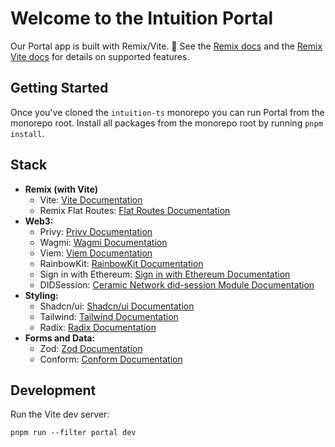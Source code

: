 # Welcome to the Intuition Portal

Our Portal app is built with Remix/Vite.
📖 See the [Remix docs](https://remix.run/docs) and the [Remix Vite docs](https://remix.run/docs/en/main/guides/vite) for details on supported features.

## Getting Started

Once you've cloned the `intuition-ts` monorepo you can run Portal from the monorepo root. Install all packages from the monorepo root by running `pnpm install`.

## Stack

- **Remix (with Vite)**
  - Vite: [Vite Documentation](https://vitejs.dev/guide/)
  - Remix Flat Routes: [Flat Routes Documentation](https://github.com/kiliman/remix-flat-routes)
- **Web3:**
  - Privy: [Privy Documentation](https://docs.privy.io/)
  - Wagmi: [Wagmi Documentation](https://wagmi.sh/)
  - Viem: [Viem Documentation](https://viem.sh/)
  - RainbowKit: [RainbowKit Documentation](https://www.rainbowkit.com/docs/introduction)
  - Sign in with Ethereum: [Sign in with Ethereum Documentation](https://login.xyz/)
  - DIDSession: [Ceramic Network did-session Module Documentation](https://developers.ceramic.network/docs/protocol/js-ceramic/guides/ceramic-clients/authentication/did-session)
- **Styling:**
  - Shadcn/ui: [Shadcn/ui Documentation](https://tailwindcss.com/docs/installation)
  - Tailwind: [Tailwind Documentation](https://tailwindcss.com/docs/installation)
  - Radix: [Radix Documentation](https://www.radix-ui.com/)
- **Forms and Data:**
  - Zod: [Zod Documentation](https://zod.dev/)
  - Conform: [Conform Documentation](https://conform.guide/)

## Development

Run the Vite dev server:

`pnpm run --filter portal dev`
